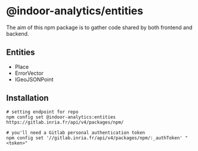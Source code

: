 # @indoor-analytics/entities

The aim of this npm package is to gather code shared by both frontend and backend.

## Entities

* Place
* ErrorVector
* IGeoJSONPoint

## Installation

```shell script
# setting endpoint for repo
npm config set @indoor-analytics:entities https://gitlab.inria.fr/api/v4/packages/npm/

# you'll need a Gitlab personal authentication token
npm config set '//gitlab.inria.fr/api/v4/packages/npm/:_authToken' "<token>"
```
